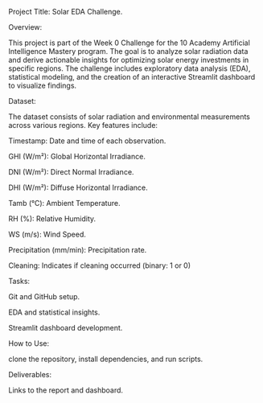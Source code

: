 Project Title: Solar EDA Challenge.

Overview:

This project is part of the Week 0 Challenge for the 10 Academy Artificial Intelligence Mastery program. The goal is to analyze solar radiation data and derive actionable insights for optimizing solar energy investments in specific regions. The challenge includes exploratory data analysis (EDA), statistical modeling, and the creation of an interactive Streamlit dashboard to visualize findings.

Dataset:

The dataset consists of solar radiation and environmental measurements across various regions. Key features include:


Timestamp: Date and time of each observation.

GHI (W/m²): Global Horizontal Irradiance.

DNI (W/m²): Direct Normal Irradiance.

DHI (W/m²): Diffuse Horizontal Irradiance.

Tamb (°C): Ambient Temperature.

RH (%): Relative Humidity.

WS (m/s): Wind Speed.

Precipitation (mm/min): Precipitation rate.

Cleaning: Indicates if cleaning occurred (binary: 1 or 0)

Tasks:

Git and GitHub setup.

EDA and statistical insights.

Streamlit dashboard development.

How to Use:

clone the repository, install dependencies, and run scripts.

Deliverables:

Links to the report and dashboard.
